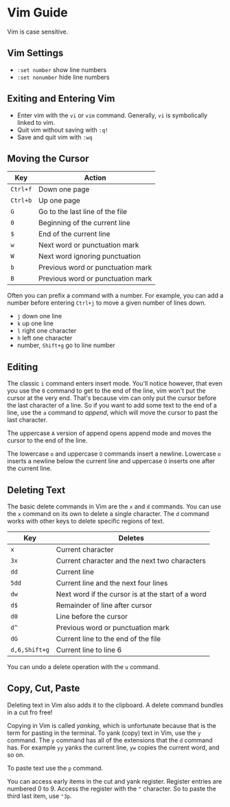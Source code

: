 # Vim Guide

Vim is case sensitive.

## Vim Settings

- `:set number` show line numbers
- `:set nonumber` hide line numbers

## Exiting and Entering Vim

- Enter vim with the `vi` or `vim` command. Generally, `vi` is symbolically linked to vim.
- Quit vim without saving with `:q!`
- Save and quit vim with `:wq`

## Moving the Cursor

| **Key**  | **Action**                        |
|----------|-----------------------------------|
| `Ctrl+f` | Down one page                     |
| `Ctrl+b` | Up one page                       |
| `G`      | Go to the last line of the file   |
| `0`      | Beginning of the current line     |
| `$`      | End of the current line           |
| `w`      | Next word or punctuation mark     |
| `W`      | Next word ignoring punctuation    |
| `b`      | Previous word or punctuation mark |
| `B`      | Previous word or punctuation mark |

Often you can prefix a command with a number. For example, you can add a number before entering `Ctrl+j` to move a given number of lines down.

- `j` down one line
- `k` up one line
- `l` right one character
- `h` left one character
- number, `Shift+g` go to line number

## Editing

The classic `i` command enters insert mode. You'll notice however, that even you use the `0` command to get to the end of the line, vim won't put the cursor at the very end. That's because vim can only put the cursor before the last character of a line. So if you want to add some text to the end of a line, use the `a` command to *append*, which will move the cursor to past the last character.

The uppercase `A` version of append opens append mode and moves the cursor to the end of the line.

The lowercase `o` and uppercase `O` commands insert a newline. Lowercase `o` inserts a newline below the current line and uppercase `O` inserts one after the current line.

## Deleting Text

The basic delete commands in Vim are the `x` and `d` commands. You can use the `x` command on its own to delete a single character. The `d` command works with other keys to delete specific regions of text.

| **Key**       | **Deletes**                                       |
|---------------|---------------------------------------------------|
| `x`           | Current character                                 |
| `3x`          | Current character and the next two characters     |
| `dd`          | Current line                                      |
| `5dd`         | Current line and the next four lines              |
| `dw`          | Next word if the cursor is at the start of a word |
| `d$`          | Remainder of line after cursor                    |
| `d0`          | Line before the cursor                            |
| `d^`          | Previous word or punctuation mark                 |
| `dG`          | Current line to the end of the file               |
| `d,6,Shift+g` | Current line to line 6                            |

You can undo a delete operation with the `u` command.

## Copy, Cut, Paste

Deleting text in Vim also adds it to the clipboard. A delete command bundles in a cut fro free!

Copying in Vim is called *yanking*, which is unfortunate because that is the term for pasting in the terminal. To yank (copy) text in Vim, use the `y` command. The `y` command has all of the extensions that the `d` command has. For example `yy` yanks the current line, `yw` copies the current word, and so on.

To paste text use the `p` command.

You can access early items in the cut and yank register. Register entries are numbered 0 to 9. Access the register with the `"` character. So to paste the third last item, use `"3p`.
